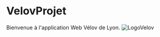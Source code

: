 # VelovProjet
Bienvenue à l'application Web Vélov de Lyon. 
![LogoVelov](https://www.google.fr/url?sa=i&rct=j&q=&esrc=s&source=images&cd=&ved=2ahUKEwjVkOKX9ubiAhWwAWMBHUFOApIQjRx6BAgBEAU&url=http%3A%2F%2Fwww.carre-rg.fr%2Flogo-velov%2F&psig=AOvVaw1MUz5v3jDFLl8_bWTQCkNo&ust=1560531281373856)
